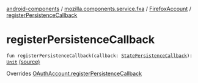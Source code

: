 [android-components](../../index.md) / [mozilla.components.service.fxa](../index.md) / [FirefoxAccount](index.md) / [registerPersistenceCallback](./register-persistence-callback.md)

# registerPersistenceCallback

`fun registerPersistenceCallback(callback: `[`StatePersistenceCallback`](../../mozilla.components.concept.sync/-state-persistence-callback/index.md)`): `[`Unit`](https://kotlinlang.org/api/latest/jvm/stdlib/kotlin/-unit/index.html) [(source)](https://github.com/mozilla-mobile/android-components/blob/master/components/service/firefox-accounts/src/main/java/mozilla/components/service/fxa/FirefoxAccount.kt#L97)

Overrides [OAuthAccount.registerPersistenceCallback](../../mozilla.components.concept.sync/-o-auth-account/register-persistence-callback.md)

